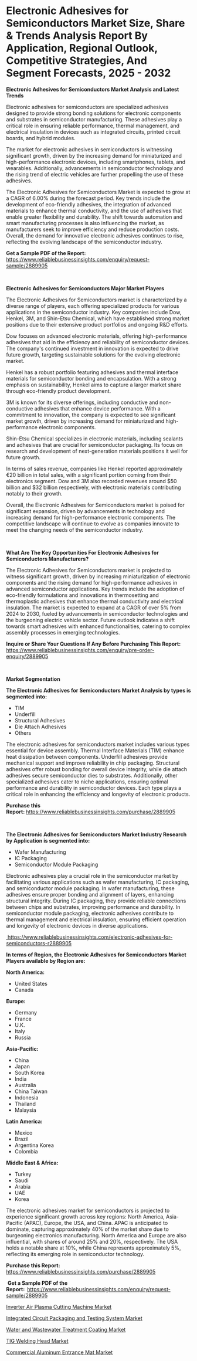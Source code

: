 <p><h1>Electronic Adhesives for Semiconductors Market Size, Share & Trends Analysis Report By Application, Regional Outlook, Competitive Strategies, And Segment Forecasts, 2025 - 2032</h1></p><p><strong>Electronic Adhesives for Semiconductors Market Analysis and Latest Trends</strong></p>
<p><p>Electronic adhesives for semiconductors are specialized adhesives designed to provide strong bonding solutions for electronic components and substrates in semiconductor manufacturing. These adhesives play a critical role in ensuring reliable performance, thermal management, and electrical insulation in devices such as integrated circuits, printed circuit boards, and hybrid modules. </p><p>The market for electronic adhesives in semiconductors is witnessing significant growth, driven by the increasing demand for miniaturized and high-performance electronic devices, including smartphones, tablets, and wearables. Additionally, advancements in semiconductor technology and the rising trend of electric vehicles are further propelling the use of these adhesives. </p><p>The Electronic Adhesives for Semiconductors Market is expected to grow at a CAGR of 6.00% during the forecast period. Key trends include the development of eco-friendly adhesives, the integration of advanced materials to enhance thermal conductivity, and the use of adhesives that enable greater flexibility and durability. The shift towards automation and smart manufacturing processes is also influencing the market, as manufacturers seek to improve efficiency and reduce production costs. Overall, the demand for innovative electronic adhesives continues to rise, reflecting the evolving landscape of the semiconductor industry.</p></p>
<p><strong>Get a Sample PDF of the Report:&nbsp;</strong> <a href="https://www.reliablebusinessinsights.com/enquiry/request-sample/2889905?utm_campaign=1877&utm_medium=2&utm_source=Github&utm_content=ia&utm_term=14032025&utm_id=electronic-adhesives-for-semiconductors">https://www.reliablebusinessinsights.com/enquiry/request-sample/2889905</a></p>
<p>&nbsp;</p>
<p><strong>Electronic Adhesives for Semiconductors Major Market Players</strong></p>
<p><p>The Electronic Adhesives for Semiconductors market is characterized by a diverse range of players, each offering specialized products for various applications in the semiconductor industry. Key companies include Dow, Henkel, 3M, and Shin-Etsu Chemical, which have established strong market positions due to their extensive product portfolios and ongoing R&D efforts.</p><p>Dow focuses on advanced electronic materials, offering high-performance adhesives that aid in the efficiency and reliability of semiconductor devices. The company's continued investment in innovation is expected to drive future growth, targeting sustainable solutions for the evolving electronic market.</p><p>Henkel has a robust portfolio featuring adhesives and thermal interface materials for semiconductor bonding and encapsulation. With a strong emphasis on sustainability, Henkel aims to capture a larger market share through eco-friendly product development.</p><p>3M is known for its diverse offerings, including conductive and non-conductive adhesives that enhance device performance. With a commitment to innovation, the company is expected to see significant market growth, driven by increasing demand for miniaturized and high-performance electronic components.</p><p>Shin-Etsu Chemical specializes in electronic materials, including sealants and adhesives that are crucial for semiconductor packaging. Its focus on research and development of next-generation materials positions it well for future growth.</p><p>In terms of sales revenue, companies like Henkel reported approximately €20 billion in total sales, with a significant portion coming from their electronics segment. Dow and 3M also recorded revenues around $50 billion and $32 billion respectively, with electronic materials contributing notably to their growth.</p><p>Overall, the Electronic Adhesives for Semiconductors market is poised for significant expansion, driven by advancements in technology and increasing demand for high-performance electronic components. The competitive landscape will continue to evolve as companies innovate to meet the changing needs of the semiconductor industry.</p></p>
<p>&nbsp;</p>
<p><strong>What Are The Key Opportunities For Electronic Adhesives for Semiconductors Manufacturers?</strong></p>
<p><p>The Electronic Adhesives for Semiconductors market is projected to witness significant growth, driven by increasing miniaturization of electronic components and the rising demand for high-performance adhesives in advanced semiconductor applications. Key trends include the adoption of eco-friendly formulations and innovations in thermosetting and thermoplastic adhesives that enhance thermal conductivity and electrical insulation. The market is expected to expand at a CAGR of over 5% from 2024 to 2030, fueled by advancements in semiconductor technologies and the burgeoning electric vehicle sector. Future outlook indicates a shift towards smart adhesives with enhanced functionalities, catering to complex assembly processes in emerging technologies.</p></p>
<p><strong>Inquire or Share Your Questions If Any Before Purchasing This Report:</strong> <a href="https://www.reliablebusinessinsights.com/enquiry/pre-order-enquiry/2889905?utm_campaign=1877&utm_medium=2&utm_source=Github&utm_content=ia&utm_term=14032025&utm_id=electronic-adhesives-for-semiconductors">https://www.reliablebusinessinsights.com/enquiry/pre-order-enquiry/2889905</a></p>
<p>&nbsp;</p>
<p><strong>Market Segmentation</strong></p>
<p><strong>The Electronic Adhesives for Semiconductors Market Analysis by types is segmented into:</strong></p>
<p><ul><li>TIM</li><li>Underfill</li><li>Structural Adhesives</li><li>Die Attach Adhesives</li><li>Others</li></ul></p>
<p><p>The electronic adhesives for semiconductors market includes various types essential for device assembly. Thermal Interface Materials (TIM) enhance heat dissipation between components. Underfill adhesives provide mechanical support and improve reliability in chip packaging. Structural adhesives offer robust bonding for overall device integrity, while die attach adhesives secure semiconductor dies to substrates. Additionally, other specialized adhesives cater to niche applications, ensuring optimal performance and durability in semiconductor devices. Each type plays a critical role in enhancing the efficiency and longevity of electronic products.</p></p>
<p><strong>Purchase this Report:&nbsp;</strong><a href="https://www.reliablebusinessinsights.com/purchase/2889905?utm_campaign=1877&utm_medium=2&utm_source=Github&utm_content=ia&utm_term=14032025&utm_id=electronic-adhesives-for-semiconductors">https://www.reliablebusinessinsights.com/purchase/2889905</a></p>
<p>&nbsp;</p>
<p><strong>The Electronic Adhesives for Semiconductors Market Industry Research by Application is segmented into:</strong></p>
<p><ul><li>Wafer Manufacturing</li><li>IC Packaging</li><li>Semiconductor Module Packaging</li></ul></p>
<p><p>Electronic adhesives play a crucial role in the semiconductor market by facilitating various applications such as wafer manufacturing, IC packaging, and semiconductor module packaging. In wafer manufacturing, these adhesives ensure proper bonding and alignment of layers, enhancing structural integrity. During IC packaging, they provide reliable connections between chips and substrates, improving performance and durability. In semiconductor module packaging, electronic adhesives contribute to thermal management and electrical insulation, ensuring efficient operation and longevity of electronic devices in diverse applications.</p></p>
<p><a href="https://www.reliablebusinessinsights.com/electronic-adhesives-for-semiconductors-r2889905?utm_campaign=1877&utm_medium=2&utm_source=Github&utm_content=ia&utm_term=14032025&utm_id=electronic-adhesives-for-semiconductors">&nbsp;https://www.reliablebusinessinsights.com/electronic-adhesives-for-semiconductors-r2889905</a></p>
<p><strong>In terms of Region, the Electronic Adhesives for Semiconductors Market Players available by Region are:</strong></p>
<p>
    <p> <strong> North America: </strong>
        <ul>
            <li>United States</li>
            <li>Canada</li>
        </ul>
        </p> 
    <p> <strong> Europe: </strong>
        <ul>
            <li>Germany</li>
            <li>France</li>
            <li>U.K.</li>
            <li>Italy</li>
            <li>Russia</li>
        </ul>
        </p> 
    <p> <strong> Asia-Pacific: </strong>
        <ul>
            <li>China</li>
            <li>Japan</li>
            <li>South Korea</li>
            <li>India</li>
            <li>Australia</li>
            <li>China Taiwan</li>
            <li>Indonesia</li>
            <li>Thailand</li>
            <li>Malaysia</li>
        </ul>
        </p> 
    <p> <strong> Latin America: </strong>
        <ul>
            <li>Mexico</li>
            <li>Brazil</li>
            <li>Argentina Korea</li>
            <li>Colombia</li>
        </ul>
        </p> 
    <p> <strong> Middle East & Africa: </strong>
        <ul>
            <li>Turkey</li>
            <li>Saudi</li>
            <li>Arabia</li>
            <li>UAE</li>
            <li>Korea</li>
        </ul>
    </p>
    </p>
<p><p>The electronic adhesives market for semiconductors is projected to experience significant growth across key regions: North America, Asia-Pacific (APAC), Europe, the USA, and China. APAC is anticipated to dominate, capturing approximately 40% of the market share due to burgeoning electronics manufacturing. North America and Europe are also influential, with shares of around 25% and 20%, respectively. The USA holds a notable share at 10%, while China represents approximately 5%, reflecting its emerging role in semiconductor technology.</p></p>
<p><strong>Purchase this Report: </strong><a href="https://www.reliablebusinessinsights.com/purchase/2889905?utm_campaign=1877&utm_medium=2&utm_source=Github&utm_content=ia&utm_term=14032025&utm_id=electronic-adhesives-for-semiconductors">https://www.reliablebusinessinsights.com/purchase/2889905</a></p>
<p>&nbsp;<strong>Get a Sample PDF of the Report:&nbsp;&nbsp;</strong><a href="https://www.reliablebusinessinsights.com/enquiry/request-sample/2889905?utm_campaign=1877&utm_medium=2&utm_source=Github&utm_content=ia&utm_term=14032025&utm_id=electronic-adhesives-for-semiconductors">https://www.reliablebusinessinsights.com/enquiry/request-sample/2889905</a></p>
<p><strong></strong></p>
<p><p><a href="https://github.com/leoustolja/Market-Research-Report-List-1/blob/main/inverter-air-plasma-cutting-machine-market.md?utm_campaign=1877&utm_medium=2&utm_source=Github&utm_content=ia&utm_term=14032025&utm_id=electronic-adhesives-for-semiconductors">Inverter Air Plasma Cutting Machine Market</a></p><p><a href="https://github.com/ayondaylos/Market-Research-Report-List-1/blob/main/integrated-circuit-packaging-and-testing-system-market.md?utm_campaign=1877&utm_medium=2&utm_source=Github&utm_content=ia&utm_term=14032025&utm_id=electronic-adhesives-for-semiconductors">Integrated Circuit Packaging and Testing System Market</a></p><p><a href="https://github.com/madethkijori/Market-Research-Report-List-1/blob/main/water-and-wastewater-treatment-coating-market.md?utm_campaign=1877&utm_medium=2&utm_source=Github&utm_content=ia&utm_term=14032025&utm_id=electronic-adhesives-for-semiconductors">Water and Wastewater Treatment Coating Market</a></p><p><a href="https://github.com/bichukapac/Market-Research-Report-List-1/blob/main/tig-welding-head-market.md?utm_campaign=1877&utm_medium=2&utm_source=Github&utm_content=ia&utm_term=14032025&utm_id=electronic-adhesives-for-semiconductors">TIG Welding Head Market</a></p><p><a href="https://github.com/kanetaerkid/Market-Research-Report-List-1/blob/main/commercial-aluminum-entrance-mat-market.md?utm_campaign=1877&utm_medium=2&utm_source=Github&utm_content=ia&utm_term=14032025&utm_id=electronic-adhesives-for-semiconductors">Commercial Aluminum Entrance Mat Market</a></p></p>